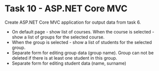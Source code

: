 # Task 10 - ASP.NET Core MVC


Create ASP.NET Core MVC application for output data from task 6.

- On default page - show list of courses. When the course is selected - show a list of groups for the selected course.
- When the group is selected - show a list of students for the selected group.
- Separate form for editing group data (group name). Group can not be deleted if there is at least one student in this group.
- Separate form for editing student data (name, surname)


